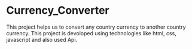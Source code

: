 # Currency_Converter
This project helps us to convert any country currency to another country currency. 
This project is devoloped using technologies like html, css, javascript and also used Api.
